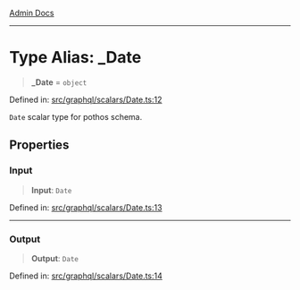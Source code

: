 [Admin Docs](/)

***

# Type Alias: \_Date

> **\_Date** = `object`

Defined in: [src/graphql/scalars/Date.ts:12](https://github.com/Sourya07/talawa-api/blob/cfbd515d04ffba748b09232a33807f1845dd1878/src/graphql/scalars/Date.ts#L12)

`Date` scalar type for pothos schema.

## Properties

### Input

> **Input**: `Date`

Defined in: [src/graphql/scalars/Date.ts:13](https://github.com/Sourya07/talawa-api/blob/cfbd515d04ffba748b09232a33807f1845dd1878/src/graphql/scalars/Date.ts#L13)

***

### Output

> **Output**: `Date`

Defined in: [src/graphql/scalars/Date.ts:14](https://github.com/Sourya07/talawa-api/blob/cfbd515d04ffba748b09232a33807f1845dd1878/src/graphql/scalars/Date.ts#L14)
